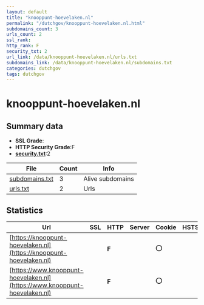 ```yaml
---
layout: default
title: "knooppunt-hoevelaken.nl"
permalink: "/dutchgov/knooppunt-hoevelaken.nl.html"
subdomains_count: 3
urls_count: 2
ssl_rank: 
http_rank: F
security_txt: 2
url_link: /data/knooppunt-hoevelaken.nl/urls.txt
subdomains_link: /data/knooppunt-hoevelaken.nl/subdomains.txt
categories: dutchgov
tags: dutchgov
---
```



# knooppunt-hoevelaken.nl
## Summary data


 - **SSL Grade**:
 - **HTTP Security Grade**:F
 - **[security.txt](https://www.digitaleoverheid.nl/nieuws/standaard-security-txt-nu-verplicht-voor-overheid/)**:2


| File       | Count | Info |
|------------|-------|------|
|[subdomains.txt](/DutchGovScope/data/knooppunt-hoevelaken.nl/subdomains.txt)|3|Alive subdomains|
|[urls.txt](/DutchGovScope/data/knooppunt-hoevelaken.nl/urls.txt)|2|Urls|


## Statistics


| Url | SSL | HTTP | Server | Cookie | HSTS | CORS | CTO | CSP | XFO | XXP | RP |FP| Tech |Title |
|--------|-------|-------|------|------|------|------|------|------|------|------|------|------|------|------|
|[https://knooppunt-hoevelaken.nl](https://knooppunt-hoevelaken.nl)| | **F**||:o: | | | | | | | :white_check_mark: | |||
|[https://www.knooppunt-hoevelaken.nl](https://www.knooppunt-hoevelaken.nl)| | **F**||:o: | | | | | | | :white_check_mark: | |||


